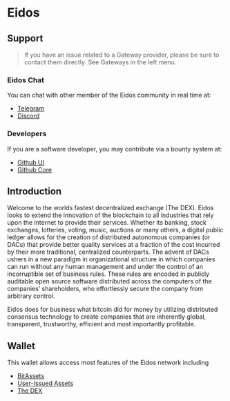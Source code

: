 # Eidos

## Support

>If you have an issue related to a Gateway provider, please be sure to contact them directly. See Gateways in the left menu.

### Eidos Chat
You can chat with other member of the Eidos community in real time at:

- [Telegram](https://t.me/EidosDEX)
- [Discord](https://discord.gg/GsjQfAJ)

### Developers
If you are a software developer, you may contribute via a bounty system at:

- [Github UI](https://github.com/enumivo/eidos-ui)
- [Github Core](https://github.com/enumivo/eidos-core) 

## Introduction
Welcome to the worlds fastest decentralized exchange (The DEX).
Eidos looks to extend the innovation of the blockchain to all industries
that rely upon the internet to provide their services. Whether its banking,
stock exchanges, lotteries, voting, music, auctions or many others, a digital
public ledger allows for the creation of distributed autonomous companies (or
DACs) that provide better quality services at a fraction of the cost incurred by
their more traditional, centralized counterparts. The advent of DACs ushers in a
new paradigm in organizational structure in which companies can run without any
human management and under the control of an incorruptible set of business
rules. These rules are encoded in publicly auditable open source software
distributed across the computers of the companies’ shareholders, who
effortlessly secure the company from arbitrary control.

Eidos does for business what bitcoin did for money by utilizing distributed
consensus technology to create companies that are inherently global,
transparent, trustworthy, efficient and most importantly profitable.

## Wallet
This wallet allows access most features of the Eidos network including

- [BitAssets](/help/assets/mpa)
- [User-Issued Assets](/help/assets/uia)
- [The DEX](/help/dex/introduction)
